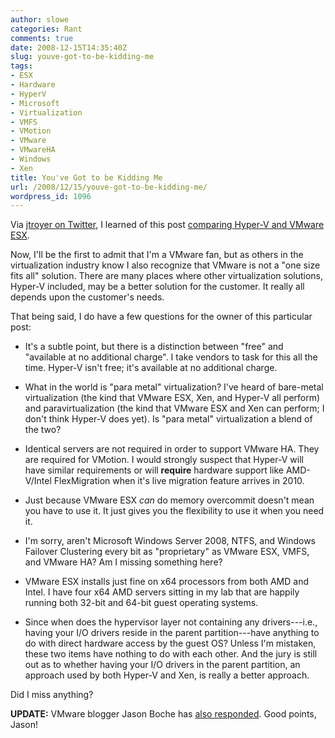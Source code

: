 ```yaml
---
author: slowe
categories: Rant
comments: true
date: 2008-12-15T14:35:40Z
slug: youve-got-to-be-kidding-me
tags:
- ESX
- Hardware
- HyperV
- Microsoft
- Virtualization
- VMFS
- VMotion
- VMware
- VMwareHA
- Windows
- Xen
title: You've Got to be Kidding Me
url: /2008/12/15/youve-got-to-be-kidding-me/
wordpress_id: 1096
---
```


Via [jtroyer on Twitter](http://twitter.com/jtroyer/statuses/1058924427), I learned of this post [comparing Hyper-V and VMware ESX](http://fawzi.wordpress.com/2008/12/14/hyper-v-vs-vmware/).

Now, I'll be the first to admit that I'm a VMware fan, but as others in the virtualization industry know I also recognize that VMware is not a "one size fits all" solution. There are many places where other virtualization solutions, Hyper-V included, may be a better solution for the customer. It really all depends upon the customer's needs.

That being said, I do have a few questions for the owner of this particular post:

* It's a subtle point, but there is a distinction between "free" and "available at no additional charge". I take vendors to task for this all the time. Hyper-V isn't free; it's available at no additional charge.

* What in the world is "para metal" virtualization? I've heard of bare-metal virtualization (the kind that VMware ESX, Xen, and Hyper-V all perform) and paravirtualization (the kind that VMware ESX and Xen can perform; I don't think Hyper-V does yet). Is "para metal" virtualization a blend of the two?

* Identical servers are not required in order to support VMware HA. They are required for VMotion. I would strongly suspect that Hyper-V will have similar requirements or will **require** hardware support like AMD-V/Intel FlexMigration when it's live migration feature arrives in 2010.

* Just because VMware ESX _can_ do memory overcommit doesn't mean you have to use it. It just gives you the flexibility to use it when you need it.

* I'm sorry, aren't Microsoft Windows Server 2008, NTFS, and Windows Failover Clustering every bit as "proprietary" as VMware ESX, VMFS, and VMware HA? Am I missing something here?

* VMware ESX installs just fine on x64 processors from both AMD and Intel. I have four x64 AMD servers sitting in my lab that are happily running both 32-bit and 64-bit guest operating systems.

* Since when does the hypervisor layer not containing any drivers---i.e., having your I/O drivers reside in the parent partition---have anything to do with direct hardware access by the guest OS? Unless I'm mistaken, these two items have nothing to do with each other. And the jury is still out as to whether having your I/O drivers in the parent partition, an approach used by both Hyper-V and Xen, is really a better approach.

Did I miss anything?

**UPDATE:** VMware blogger Jason Boche has [also responded](http://www.boche.net/blog/?p=690). Good points, Jason!
